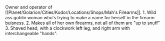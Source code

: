 Owner and operator of [[Planet/Golarion/Cities/Kodor/Locations/Shops/Mah's Firearms]].
	1. Wild ass goblin woman who's trying to make a name for herself in the firearm buisness.
	2. Makes all of her own firearms, not all of them are "up to snuff"
	3. Shaved head, with a clockwork left leg, and right arm with interchangeable "hands".